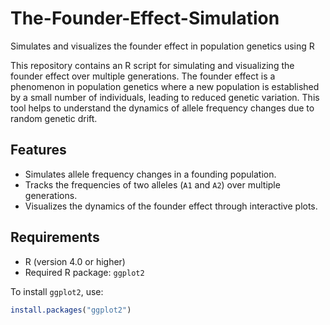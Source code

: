 # The-Founder-Effect-Simulation
Simulates and visualizes the founder effect in population genetics using R

This repository contains an R script for simulating and visualizing the founder effect over multiple generations. The founder effect is a phenomenon in population genetics where a new population is established by a small number of individuals, leading to reduced genetic variation. This tool helps to understand the dynamics of allele frequency changes due to random genetic drift.

## Features
- Simulates allele frequency changes in a founding population.
- Tracks the frequencies of two alleles (`A1` and `A2`) over multiple generations.
- Visualizes the dynamics of the founder effect through interactive plots.

## Requirements
- R (version 4.0 or higher)
- Required R package: `ggplot2`

To install `ggplot2`, use:
```R
install.packages("ggplot2")

